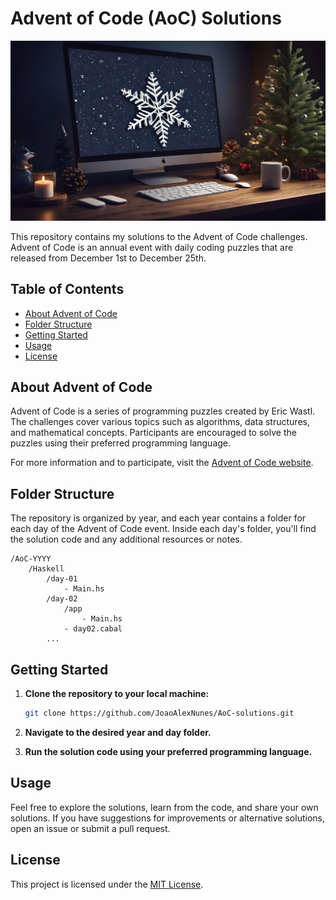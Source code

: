 # Advent of Code (AoC) Solutions

![AoC Banner](img/aoc.jpg)

This repository contains my solutions to the Advent of Code challenges. Advent of Code is an annual event with daily coding puzzles that are released from December 1st to December 25th.

## Table of Contents

- [About Advent of Code](#about-advent-of-code)
- [Folder Structure](#folder-structure)
- [Getting Started](#getting-started)
- [Usage](#usage)
- [License](#license)

## About Advent of Code

Advent of Code is a series of programming puzzles created by Eric Wastl. The challenges cover various topics such as algorithms, data structures, and mathematical concepts. Participants are encouraged to solve the puzzles using their preferred programming language.

For more information and to participate, visit the [Advent of Code website](https://adventofcode.com/).

## Folder Structure

The repository is organized by year, and each year contains a folder for each day of the Advent of Code event. Inside each day's folder, you'll find the solution code and any additional resources or notes.

```plaintext
/AoC-YYYY
    /Haskell
        /day-01
            - Main.hs
        /day-02
            /app
                - Main.hs
            - day02.cabal
        ...
```

## Getting Started

1. **Clone the repository to your local machine:**

   ```bash
   git clone https://github.com/JoaoAlexNunes/AoC-solutions.git
   ```

2. **Navigate to the desired year and day folder.**

3. **Run the solution code using your preferred programming language.**

## Usage

Feel free to explore the solutions, learn from the code, and share your own solutions. If you have suggestions for improvements or alternative solutions, open an issue or submit a pull request.

## License

This project is licensed under the [MIT License](LICENSE).
